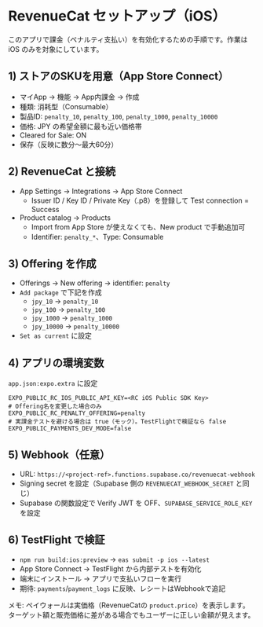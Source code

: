 # RevenueCat セットアップ（iOS）

このアプリで課金（ペナルティ支払い）を有効化するための手順です。作業は iOS のみを対象にしています。

## 1) ストアのSKUを用意（App Store Connect）

- マイApp → 機能 → App内課金 → 作成
- 種類: 消耗型（Consumable）
- 製品ID: `penalty_10`, `penalty_100`, `penalty_1000`, `penalty_10000`
- 価格: JPY の希望金額に最も近い価格帯
- Cleared for Sale: ON
- 保存（反映に数分〜最大60分）

## 2) RevenueCat と接続

- App Settings → Integrations → App Store Connect
  - Issuer ID / Key ID / Private Key（.p8）を登録して Test connection = Success
- Product catalog → Products
  - Import from App Store が使えなくても、New product で手動追加可
  - Identifier: `penalty_*`、Type: Consumable

## 3) Offering を作成

- Offerings → New offering → identifier: `penalty`
- `Add package` で下記を作成
  - `jpy_10` → `penalty_10`
  - `jpy_100` → `penalty_100`
  - `jpy_1000` → `penalty_1000`
  - `jpy_10000` → `penalty_10000`
- `Set as current` に設定

## 4) アプリの環境変数

`app.json:expo.extra` に設定

```
EXPO_PUBLIC_RC_IOS_PUBLIC_API_KEY=<RC iOS Public SDK Key>
# Offering名を変更した場合のみ
EXPO_PUBLIC_RC_PENALTY_OFFERING=penalty
# 実課金テストを避ける場合は true（モック）。TestFlightで検証なら false
EXPO_PUBLIC_PAYMENTS_DEV_MODE=false
```

## 5) Webhook（任意）

- URL: `https://<project-ref>.functions.supabase.co/revenuecat-webhook`
- Signing secret を設定（Supabase 側の `REVENUECAT_WEBHOOK_SECRET` と同じ）
- Supabase の関数設定で Verify JWT を OFF、`SUPABASE_SERVICE_ROLE_KEY` を設定

## 6) TestFlight で検証

- `npm run build:ios:preview` → `eas submit -p ios --latest`
- App Store Connect → TestFlight から内部テストを有効化
- 端末にインストール → アプリで支払いフローを実行
- 期待: `payments`/`payment_logs` に反映、レシートはWebhookで追記

メモ: ペイウォールは実価格（RevenueCatの `product.price`）を表示します。ターゲット額と販売価格に差がある場合でもユーザーに正しい金額が見えます。
